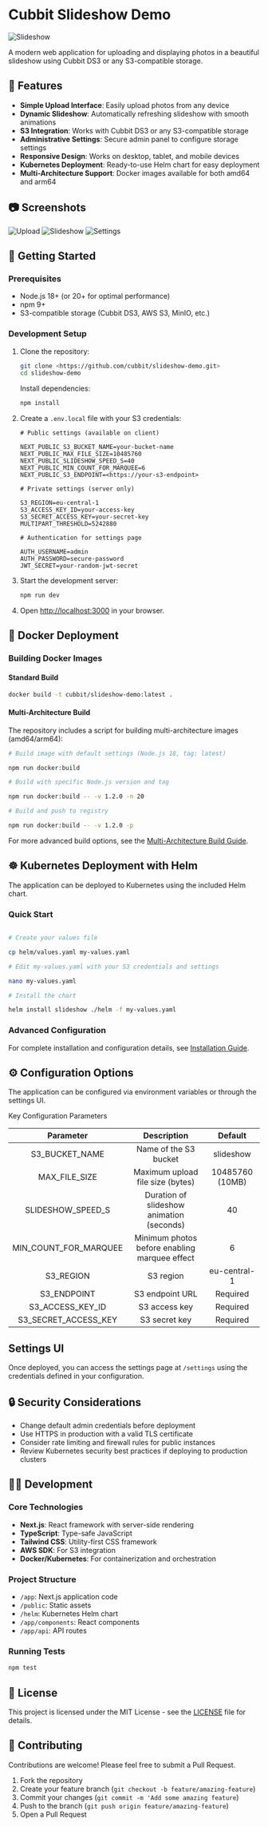 # Cubbit Slideshow Demo

![Slideshow](./assets/slideshow.png)

A modern web application for uploading and displaying photos in a beautiful slideshow using Cubbit DS3 or any S3-compatible storage.

## 📸 Features

- **Simple Upload Interface**: Easily upload photos from any device
- **Dynamic Slideshow**: Automatically refreshing slideshow with smooth animations
- **S3 Integration**: Works with Cubbit DS3 or any S3-compatible storage
- **Administrative Settings**: Secure admin panel to configure storage settings
- **Responsive Design**: Works on desktop, tablet, and mobile devices
- **Kubernetes Deployment**: Ready-to-use Helm chart for easy deployment
- **Multi-Architecture Support**: Docker images available for both amd64 and arm64

## 📷 Screenshots

![Upload](./assets/upload.png)
![Slideshow](./assets/slideshow.png)
![Settings](./assets/settings.png)

## 🚀 Getting Started

### Prerequisites

- Node.js 18+ (or 20+ for optimal performance)
- npm 9+
- S3-compatible storage (Cubbit DS3, AWS S3, MinIO, etc.)

### Development Setup

1. Clone the repository:

    ```bash
    git clone <https://github.com/cubbit/slideshow-demo.git>
    cd slideshow-demo
    ```

    Install dependencies:

    ```bash
    npm install
    ```

2. Create a `.env.local` file with your S3 credentials:

    ```
    # Public settings (available on client)

    NEXT_PUBLIC_S3_BUCKET_NAME=your-bucket-name
    NEXT_PUBLIC_MAX_FILE_SIZE=10485760
    NEXT_PUBLIC_SLIDESHOW_SPEED_S=40
    NEXT_PUBLIC_MIN_COUNT_FOR_MARQUEE=6
    NEXT_PUBLIC_S3_ENDPOINT=<https://your-s3-endpoint>

    # Private settings (server only)

    S3_REGION=eu-central-1
    S3_ACCESS_KEY_ID=your-access-key
    S3_SECRET_ACCESS_KEY=your-secret-key
    MULTIPART_THRESHOLD=5242880

    # Authentication for settings page

    AUTH_USERNAME=admin
    AUTH_PASSWORD=secure-password
    JWT_SECRET=your-random-jwt-secret
    ```

3. Start the development server:

    ```bash
    npm run dev
    ```

4. Open <http://localhost:3000> in your browser.

## 🐳 Docker Deployment

### Building Docker Images

#### Standard Build

```bash
docker build -t cubbit/slideshow-demo:latest .
```

#### Multi-Architecture Build

The repository includes a script for building multi-architecture images (amd64/arm64):

```bash
# Build image with default settings (Node.js 18, tag: latest)

npm run docker:build

# Build with specific Node.js version and tag

npm run docker:build -- -v 1.2.0 -n 20

# Build and push to registry

npm run docker:build -- -v 1.2.0 -p
```

For more advanced build options, see the [Multi-Architecture Build Guide](docs/MULTIARCH-BUILD-GUIDE.md).

## ☸️ Kubernetes Deployment with Helm

The application can be deployed to Kubernetes using the included Helm chart.

### Quick Start

```bash

# Create your values file

cp helm/values.yaml my-values.yaml

# Edit my-values.yaml with your S3 credentials and settings

nano my-values.yaml

# Install the chart

helm install slideshow ./helm -f my-values.yaml
```

### Advanced Configuration

For complete installation and configuration details, see [Installation Guide](docs/HOW-TO-INSTALL.md).

## ⚙️ Configuration Options

The application can be configured via environment variables or through the settings UI.

Key Configuration Parameters

|       Parameter       |                  Description                  |     Default     |
| :-------------------: | :-------------------------------------------: | :-------------: |
|    S3_BUCKET_NAME     |             Name of the S3 bucket             |    slideshow    |
|     MAX_FILE_SIZE     |       Maximum upload file size (bytes)        | 10485760 (10MB) |
|   SLIDESHOW_SPEED_S   |   Duration of slideshow animation (seconds)   |       40        |
| MIN_COUNT_FOR_MARQUEE | Minimum photos before enabling marquee effect |        6        |
|       S3_REGION       |                   S3 region                   |  eu-central-1   |
|      S3_ENDPOINT      |                S3 endpoint URL                |    Required     |
|   S3_ACCESS_KEY_ID    |                 S3 access key                 |    Required     |
| S3_SECRET_ACCESS_KEY  |                 S3 secret key                 |    Required     |

## Settings UI

Once deployed, you can access the settings page at `/settings` using the credentials defined in your configuration.

## 🔒 Security Considerations

- Change default admin credentials before deployment
- Use HTTPS in production with a valid TLS certificate
- Consider rate limiting and firewall rules for public instances
- Review Kubernetes security best practices if deploying to production clusters

## 🧑‍💻 Development

### Core Technologies

- **Next.js**: React framework with server-side rendering
- **TypeScript**: Type-safe JavaScript
- **Tailwind CSS**: Utility-first CSS framework
- **AWS SDK**: For S3 integration
- **Docker/Kubernetes**: For containerization and orchestration

### Project Structure

- `/app`: Next.js application code
- `/public`: Static assets
- `/helm`: Kubernetes Helm chart
- `/app/components`: React components
- `/app/api`: API routes

### Running Tests

```bash
npm test
```

## 📜 License

This project is licensed under the MIT License - see the [LICENSE](./LICENSE) file for details.

## 🤝 Contributing

Contributions are welcome! Please feel free to submit a Pull Request.

1. Fork the repository
2. Create your feature branch (`git checkout -b feature/amazing-feature`)
3. Commit your changes (`git commit -m 'Add some amazing feature`)
4. Push to the branch (`git push origin feature/amazing-feature`)
5. Open a Pull Request
